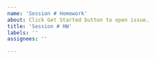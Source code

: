 ```yaml
---
name: 'Session # Homework'
about: Click Get Started button to open issue.
title: 'Session # HW'
labels: ''
assignees: ''

---
```



